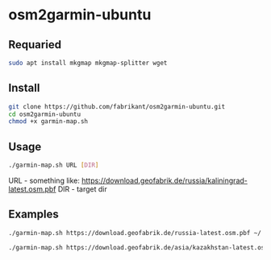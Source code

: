 # osm2garmin-ubuntu
## Requaried
```bash
sudo apt install mkgmap mkgmap-splitter wget
```
## Install
``` bash
git clone https://github.com/fabrikant/osm2garmin-ubuntu.git
cd osm2garmin-ubuntu
chmod +x garmin-map.sh
```
## Usage
``` bash
./garmin-map.sh URL [DIR]
```
URL - something like: https://download.geofabrik.de/russia/kaliningrad-latest.osm.pbf
DIR - target dir

## Examples
``` bash
./garmin-map.sh https://download.geofabrik.de/russia-latest.osm.pbf ~/
```
``` bash
./garmin-map.sh https://download.geofabrik.de/asia/kazakhstan-latest.osm.pbf
```